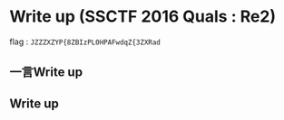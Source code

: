 # Write up (SSCTF 2016 Quals : Re2)

flag : `JZZZXZYP{8ZBIzPL0HPAFwdqZ{3ZXRad`

## 一言Write up

## Write up


